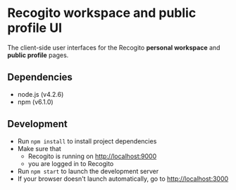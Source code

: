 # Recogito workspace and public profile UI

The client-side user interfaces for the Recogito __personal workspace__ and
__public profile__ pages.

## Dependencies

- node.js (v4.2.6)
- npm (v6.1.0)

## Development

- Run `npm install` to install project dependencies
- Make sure that 
  - Recogito is running on [http://localhost:9000](http://localhost:9000)
  - you are logged in to Recogito
- Run `npm start` to launch the development server
- If your browser doesn't launch automatically, go to [http://localhost:3000](http://localhost:3000)
